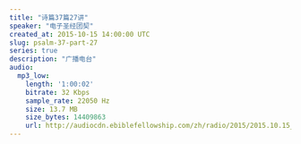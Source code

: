 ```yaml
---
title: "诗篇37篇27讲"
speaker: "电子圣经团契"
created_at: 2015-10-15 14:00:00 UTC
slug: psalm-37-part-27
series: true
description: "广播电台"
audio:
  mp3_low:
    length: '1:00:02'
    bitrate: 32 Kbps
    sample_rate: 22050 Hz
    size: 13.7 MB
    size_bytes: 14409863
    url: http://audiocdn.ebiblefellowship.com/zh/radio/2015/2015.10.15_EBF_-_Psalm_37_Part_27.mp3
---
```

